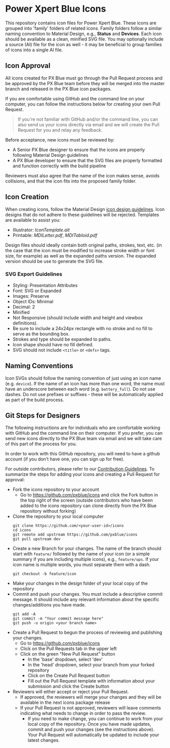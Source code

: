 # Power Xpert Blue Icons

This repository contains icon files for Power Xpert Blue. These icons are grouped into 'family' folders of related icons. Family folders follow a similar naming convention to Material Design, e.g., **Status** and **Devices**. Each icon should be available as a clean, minified SVG file. You may optionally include a source (AI) file for the icon as well - it may be beneficial to group families of icons into a single AI file.

## Icon Approval

All icons created for PX Blue must go through the Pull Request process and be approved by the PX Blue team before they will be merged into the master branch and released in the PX Blue icon packages. 

If you are comfortable using GitHub and the command line on your computer, you can follow the instructions below for creating your own Pull Request. 

> If you're not familiar with GitHub and/or the command line, you can also send us your icons directly via email and we will create the Pull Request for you and relay any feedback.

Before acceptance, new icons must be reviewed by:
- A Senior PX Blue designer to ensure that the icons are properly following Material Design guidelines
- A PX Blue developer to ensure that the SVG files are properly formatted and function correctly with the build pipeline

Reviewers must also agree that the name of the icon makes sense, avoids collisions, and that the icon fits into the proposed family folder.

## Icon Creation

When creating icons, follow the Material Design [icon design guidelines](https://material.io/guidelines/style/icons.html#icons-system-icons). Icon designs that do not adhere to these guidelines will be rejected. Templates are available to assist you:
-   Illustrator: _IconTemplate.ait_
-   Printable: _MDILetter.pdf_, _MDITabloid.pdf_

Design files should ideally contain both original paths, strokes, text, etc. (in the case that the icon must be modified to increase stroke width or font size, for example) as well as the expanded paths version. The expanded version should be use to generate the SVG file.

### SVG Export Guidelines

-   Styling: Presentation Attributes
-   Font: SVG or Expanded
-   Images: Preserve
-   Object IDs: Minimal
-   Decimal: 2
-   Minified
-   Not Responsive (should include width and height and viewbox definitions).
-   Be sure to include a 24x24px rectangle with no stroke and no fill to serve as the bounding box.
-   Strokes and type should be expanded to paths.
-   Icon shape should have no fill defined.
-   SVG should not include `<title>` or `<defs>` tags.

## Naming Conventions

Icon SVGs should follow the naming convention of just using an icon name (e.g. `device`). If the name of an icon has more than one word, the name must have an underscore between each word (e.g. `battery_full`). Do not use dashes. Do not use prefixes or suffixes - these will be automatically applied as part of the build process.


## Git Steps for Designers
The following instructions are for individuals who are comfortable working with GitHub and the command line on their computer. If you prefer, you can send new icons directly to the PX Blue team via email and we will take care of this part of the process for you.

In order to work with this GitHub repository, you will need to have a github account (if you don't have one, you can sign up for free).

For outside contributors, please refer to our [Contribution Guidelines](https://github.com/pxblue/.github/blob/master/CONTRIBUTING.md#get-started). To summarize the steps for adding your icons and creating a Pull Request for approval:
- Fork the icons repository to your account
    - Go to https://github.com/pxblue/icons and click the Fork button in the top right of the screen (outside contributors who have been added to the icons repository can clone directly from the PX Blue repository without forking)
- Clone the repository to your local computer
    ```
    git clone https://github.com/<your-user-id>/icons
    cd icons
    git remote add upstream https://github.com/pxblue/icons
    git pull upstream dev
    ```
-   Create a new Branch for your changes. The name of the branch should start with `feature/` followed by the name of your icon (or a simple summary if you are including multiple icons), e.g., `feature/ups`. If your icon name is multiple words, you must separate them with a dash.
    ```
    git checkout -b feature/icon
    ```
- Make your changes in the design folder of your local copy of the repository
-   Commit and push your changes. You must include a descriptive commit message. It should include any relevant information about the specific changes/additions you have made.
    ```
    git add -A
    git commit -m "Your commit message here"
    git push -u origin <your branch name>
    ```  
-   Create a Pull Request to begun the process of reviewing and publishing your changes.
    - Go to https://github.com/pxblue/icons
    - Click on the Pull Requests tab in the upper left
    - Click on the green "New Pull Request" button
        - In the 'base' dropdown, select 'dev'
        - In the 'head' dropdown, select your branch from your forked repository
        - Click on the Create Pull Request button
        - Fill out the Pull Request template with information about your submission and click the Create button
-   Reviewers will either accept or reject your Pull Request.
    -   If approved, the reviewers will merge your changes and they will be available in the next icons package release
    -   If your Pull Request is not approved, reviewers will leave comments indicating what needs to change in order to pass the review.
        - If you need to make change, you can continue to work from your local copy of the repository. Once you have made updates, commit and push your changes (see the instructions above). Your Pull Request will automatically be updated to include your latest changes.
